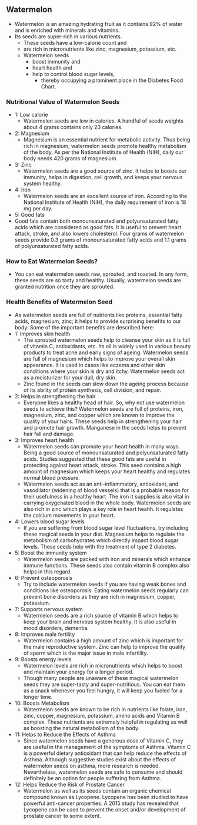 ## Watermelon
- Watermelon is an amazing hydrating fruit as it contains 92% of water and is enriched with minerals and vitamins. 
- Its seeds are super-rich in various nutrients. 
  - These seeds have a low-calorie count and 
  - are rich in micronutrients like zinc, magnesium, potassium, etc. 
  - Watermelon seeds 
    - boost immunity and 
    - heart health and 
    - help to control blood sugar levels, 
      - thereby occupying a prominent place in the Diabetes Food Chart.

### Nutritional Value of Watermelon Seeds
- 1: Low calorie
  - Watermelon seeds are low in calories. A handful of seeds weights about 4 grams contains only 23 calories.
- 2: Magnesium
  - Magnesium is an essential nutrient for metabolic activity. Thus being rich in magnesium, watermelon seeds promote healthy metabolism of the body. As per the National Institute of Health (NIH), daily our body needs 420 grams of magnesium.
- 3: Zinc
  - Watermelon seeds are a good source of zinc. It helps to boosts our immunity, helps in digestion, cell growth, and keeps your nervous system healthy.
- 4: Iron
  - Watermelon seeds are an excellent source of iron. According to the National Institute of Health (NIH), the daily requirement of iron is 18 mg per day.
- 5: Good fats
- Good fats contain both monounsaturated and polyunsaturated fatty acids which are considered as good fats. It is useful to prevent heart attack, stroke, and also lowers cholesterol. Four grams of watermelon seeds provide 0.3 grams of monounsaturated fatty acids and 1.1 grams of polyunsaturated fatty acids.
    
### How to Eat Watermelon Seeds?
- You can eat watermelon seeds raw, sprouted, and roasted. In any form, these seeds are so tasty and healthy. Usually, watermelon seeds are granted nutrition once they are sprouted.

### Health Benefits of Watermelon Seed
- As watermelon seeds are full of nutrients like proteins, essential fatty acids, magnesium, zinc; it helps to provide surprising benefits to our body. Some of the important benefits are described here:
- 1: Improves skin health
  - The sprouted watermelon seeds help to cleanse your skin as it is full of vitamin C, antioxidants, etc. Its oil is widely used in various beauty products to treat acne and early signs of ageing. Watermelon seeds are full of magnesium which helps to improve your overall skin appearance. It is used in cases like eczema and other skin conditions where your skin is dry and itchy. Watermelon seeds act as a moisturizer for your dull, dry skin.
  - Zinc found in the seeds can slow down the ageing process because of its ability of protein synthesis, cell division, and repair.
- 2: Helps in strengthening the hair
  - Everyone likes a healthy head of hair. So, why not use watermelon seeds to achieve this? Watermelon seeds are full of proteins, iron, magnesium, zinc, and copper which are known to improve the quality of your hairs. These seeds help in strengthening your hair and promote hair growth. Manganese in the seeds helps to prevent hair fall and damage.
- 3: Improves heart health
  - Watermelon seeds can promote your heart health in many ways. Being a good source of monounsaturated and polyunsaturated fatty acids. Studies suggested that these good fats are useful in protecting against heart attack, stroke. This seed contains a high amount of magnesium which keeps your heart healthy and regulates normal blood pressure.
  - Watermelon seeds act as an anti-inflammatory, antioxidant, and vasodilator (widening of blood vessels) that is a probable reason for their usefulness in a healthy heart. The iron it supplies is also vital in carrying oxygenated blood in the whole body. Watermelon seeds are also rich in zinc which plays a key role in heart health. It regulates the calcium movements in your heart.
- 4: Lowers blood sugar levels
  - If you are suffering from blood sugar level fluctuations, try including these magical seeds in your diet. Magnesium helps to regulate the metabolism of carbohydrates which directly impact blood sugar levels. These seeds help with the treatment of type 2 diabetes.
- 5: Boost the immunity system
  - Watermelon seeds are packed with iron and minerals which enhance immune functions. These seeds also contain vitamin B complex also helps in this regard.
- 6: Prevent osteoporosis
  - Try to include watermelon seeds if you are having weak bones and conditions like osteoporosis. Eating watermelon seeds regularly can prevent bone disorders as they are rich in magnesium, copper, potassium.
- 7: Supports nervous system
  - Watermelon seeds are a rich source of vitamin B which helps to keep your brain and nervous system healthy. It is also useful in mood disorders, dementia.
- 8: Improves male fertility
  - Watermelon contains a high amount of zinc which is important for the male reproductive system. Zinc can help to improve the quality of sperm which is the major issue in male infertility.
- 9: Boosts energy levels
  - Watermelon levels are rich in micronutrients which helps to boost and maintain your energy for a longer period.
  - Though many people are unaware of these magical watermelon seeds they are super-tasty and super-nutritious. You can eat them as a snack whenever you feel hungry, it will keep you fueled for a longer time.
- 10: Boosts Metabolism
  - Watermelon seeds are known to be rich in nutrients like folate, iron, zinc, copper, magnesium, potassium, amino acids and Vitamin B complex. These nutrients are extremely helpful in regulating as well as boosting the natural metabolism of the body.
- 11: Helps to Reduce the Effects of Asthma
  - Since watermelon seeds have a generous dose of Vitamin C, they are useful in the management of the symptoms of Asthma. Vitamin C is a powerful dietary antioxidant that can help reduce the effects of Asthma. Although suggestive studies exist about the effects of watermelon seeds on asthma, more research is needed. Nevertheless, watermelon seeds are safe to consume and should definitely be an option for people suffering from Asthma.
- 12: Helps Reduce the Risk of Prostate Cancer
  - Watermelon as well as its seeds contain an organic chemical compound known as Lycopene. Lycopene has been studied to have powerful anti-cancer properties. A 2015 study has revealed that Lycopene can be used to prevent the onset and/or development of prostate cancer to some extent.